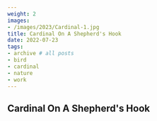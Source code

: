 ```yaml
---
weight: 2
images:
- /images/2023/Cardinal-1.jpg
title: Cardinal On A Shepherd's Hook
date: 2022-07-23
tags:
- archive # all posts
- bird
- cardinal
- nature
- work
---
```


## Cardinal On A Shepherd's Hook

